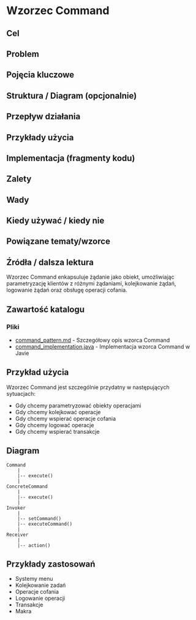 # Wzorzec Command

## Cel

## Problem

## Pojęcia kluczowe

## Struktura / Diagram (opcjonalnie)

## Przepływ działania

## Przykłady użycia

## Implementacja (fragmenty kodu)

## Zalety

## Wady

## Kiedy używać / kiedy nie

## Powiązane tematy/wzorce

## Źródła / dalsza lektura


Wzorzec Command enkapsuluje żądanie jako obiekt, umożliwiając parametryzację klientów z różnymi żądaniami, kolejkowanie żądań, logowanie żądań oraz obsługę operacji cofania.

## Zawartość katalogu

### Pliki

- [command_pattern.md](command_pattern.md) - Szczegółowy opis wzorca Command
- [command_implementation.java](command_implementation.java) - Implementacja wzorca Command w Javie

## Przykład użycia

Wzorzec Command jest szczególnie przydatny w następujących sytuacjach:
- Gdy chcemy parametryzować obiekty operacjami
- Gdy chcemy kolejkować operacje
- Gdy chcemy wspierać operacje cofania
- Gdy chcemy logować operacje
- Gdy chcemy wspierać transakcje

## Diagram

```
Command
    |
    |-- execute()
    |
ConcreteCommand
    |
    |-- execute()
    |
Invoker
    |
    |-- setCommand()
    |-- executeCommand()
    |
Receiver
    |
    |-- action()
```

## Przykłady zastosowań

- Systemy menu
- Kolejkowanie zadań
- Operacje cofania
- Logowanie operacji
- Transakcje
- Makra

